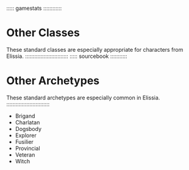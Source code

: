 ::::: gamestats ::::::::::::
# Other Classes

These standard classes are especially appropriate for characters from Elissia.
::::::::::::::::::::::::::::
::::: sourcebook :::::::::::
# Other Archetypes

These standard archetypes are especially common in Elissia.
::::::::::::::::::::::::::::

  - Brigand
  - Charlatan
  - Dogsbody
  - Explorer
  - Fusilier
  - Provincial
  - Veteran
  - Witch


